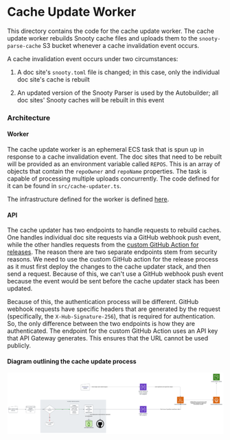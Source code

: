 # Cache Update Worker

This directory contains the code for the cache update worker. The cache update worker rebuilds Snooty cache files and uploads them to the `snooty-parse-cache` S3 bucket whenever a cache invalidation event occurs.

A cache invalidation event occurs under two circumstances:

1. A doc site's `snooty.toml` file is changed; in this case, only the individual doc site's cache is rebuilt

2. An updated version of the Snooty Parser is used by the Autobuilder; all doc sites' Snooty caches will be rebuilt in this event

### Architecture

#### Worker
The cache update worker is an ephemeral ECS task that is spun up in response to a cache invalidation event. The doc sites that need to be rebuilt will be provided as an environment variable called `REPOS`. This is an array of objects that contain the `repoOwner` and `repoName` properties. The task is capable of processing multiple uploads concurrently. The code defined for it can be found in `src/cache-updater.ts`.

The infrastructure defined for the worker is defined [here](../../cdk-infra/lib/constructs/cache-updater/cache-updater-worker-construct.ts).

#### API

The cache updater has two endpoints to handle requests to rebuild caches. One handles individual doc site requests via a GitHub webhook push event, while the other handles requests from the [custom GitHub Action for releases](https://github.com/mongodb/docs-worker-actions/blob/2dfaefe5785bad73e2e9239e80318759868751d0/src/rebuild-parse-cache/index.ts#L30). The reason there are two separate endpoints stem from security reasons. We need to use the custom GitHub action for the release process as it must first deploy the changes to the cache updater stack, and then send a request. Because of this, we can't use a GitHub webhook push event because the event would be sent before the cache updater stack has been updated. 

Because of this, the authentication process will be different. GitHub webhook requests have specific headers that are generated by the request (specifically, the `X-Hub-Signature-256`), that is required for authentication. So, the only difference between the two endpoints is how they are authenticated. The endpoint for the custom GitHub Action uses an API key that API Gateway generates. This ensures that the URL cannot be used publicly.

#### Diagram outlining the cache update process

![Snooty Parse Cache Diagram](../../images/snooty-cache-updater.svg)
